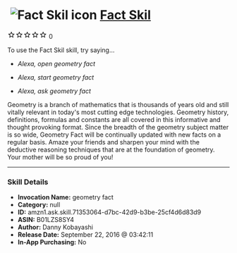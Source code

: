 # &nbsp;<img src="skill_icon" alt="Fact Skil icon" width="36"> [Fact Skil](http://alexa.amazon.com/#skills/amzn1.ask.skill.71353064-d7bc-42d9-b3be-25cf4d6d83d9)
![0 stars](../../images/ic_star_border_black_18dp_1x.png)![0 stars](../../images/ic_star_border_black_18dp_1x.png)![0 stars](../../images/ic_star_border_black_18dp_1x.png)![0 stars](../../images/ic_star_border_black_18dp_1x.png)![0 stars](../../images/ic_star_border_black_18dp_1x.png) 0

To use the Fact Skil skill, try saying...

* *Alexa, open geometry fact*

* *Alexa, start geometry fact*

* *Alexa, ask geometry fact*

Geometry is a branch of mathematics that is thousands of years old and still vitally relevant in today's most cutting edge technologies.  Geometry history, definitions, formulas and constants are all covered in this informative and thought provoking format.  Since the breadth of the geometry subject matter is so wide, Geometry Fact will be continually updated with new facts on a regular basis.  Amaze your friends and sharpen your mind with the deductive reasoning techniques that are at the foundation of geometry.  Your mother will be so proud of you!

***

### Skill Details

* **Invocation Name:** geometry fact
* **Category:** null
* **ID:** amzn1.ask.skill.71353064-d7bc-42d9-b3be-25cf4d6d83d9
* **ASIN:** B01LZS8SY4
* **Author:** Danny Kobayashi
* **Release Date:** September 22, 2016 @ 03:42:11
* **In-App Purchasing:** No
